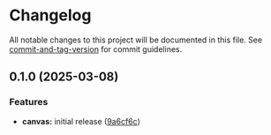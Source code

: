 # Changelog

All notable changes to this project will be documented in this file. See [commit-and-tag-version](https://github.com/absolute-version/commit-and-tag-version) for commit guidelines.

## 0.1.0 (2025-03-08)


### Features

* **canvas:** initial release ([9a6cf6c](https://github.com/battis/oauth2-cli/commit/9a6cf6caca0d22b542ad1b30444940e828d044fe))
